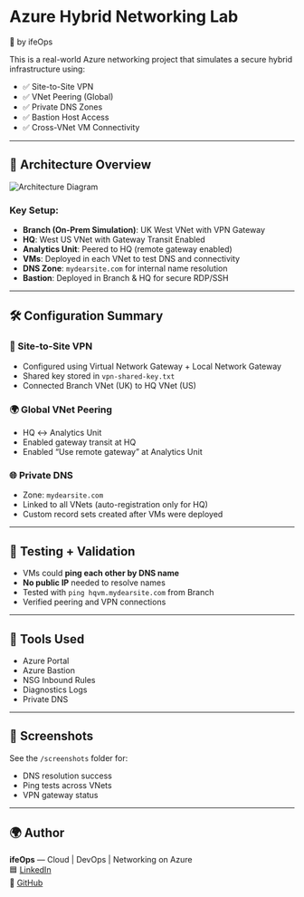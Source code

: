 # Azure Hybrid Networking Lab
🔗 by ifeOps

This is a real-world Azure networking project that simulates a secure hybrid infrastructure using:

- ✅ Site-to-Site VPN
- ✅ VNet Peering (Global)
- ✅ Private DNS Zones
- ✅ Bastion Host Access
- ✅ Cross-VNet VM Connectivity

---

## 🧠 Architecture Overview

![Architecture Diagram](architecture-diagram.png)

### Key Setup:
- **Branch (On-Prem Simulation)**: UK West VNet with VPN Gateway
- **HQ**: West US VNet with Gateway Transit Enabled
- **Analytics Unit**: Peered to HQ (remote gateway enabled)
- **VMs**: Deployed in each VNet to test DNS and connectivity
- **DNS Zone**: `mydearsite.com` for internal name resolution
- **Bastion**: Deployed in Branch & HQ for secure RDP/SSH

---

## 🛠️ Configuration Summary

### 🔐 Site-to-Site VPN
- Configured using Virtual Network Gateway + Local Network Gateway
- Shared key stored in `vpn-shared-key.txt`
- Connected Branch VNet (UK) to HQ VNet (US)

### 🌍 Global VNet Peering
- HQ ↔ Analytics Unit
- Enabled gateway transit at HQ
- Enabled “Use remote gateway” at Analytics Unit

### 🌐 Private DNS
- Zone: `mydearsite.com`
- Linked to all VNets (auto-registration only for HQ)
- Custom record sets created after VMs were deployed

---

## 🧪 Testing + Validation
- VMs could **ping each other by DNS name**
- **No public IP** needed to resolve names
- Tested with `ping hqvm.mydearsite.com` from Branch
- Verified peering and VPN connections

---

## 🧰 Tools Used
- Azure Portal
- Azure Bastion
- NSG Inbound Rules
- Diagnostics Logs
- Private DNS

---

## 📸 Screenshots

See the `/screenshots` folder for:
- DNS resolution success
- Ping tests across VNets
- VPN gateway status

---

## 🌍 Author

**ifeOps** — Cloud | DevOps | Networking on Azure  
🟦 [LinkedIn](https://www.linkedin.com/in/adewuyi-ifeoluwa/)  
🐙 [GitHub](https://github.com/A-Ifeoluwa)
